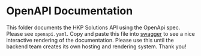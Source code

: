 # OpenAPI Documentation
This folder documents the HKP Solutions API using the OpenApi spec. Please see `openapi.yaml`. Copy and paste this file into [swagger](https://editor/swagger.io) to see a nice interactive rendering of the documentation. Please use this until the backend team creates its own hosting and rendering system. Thank you!